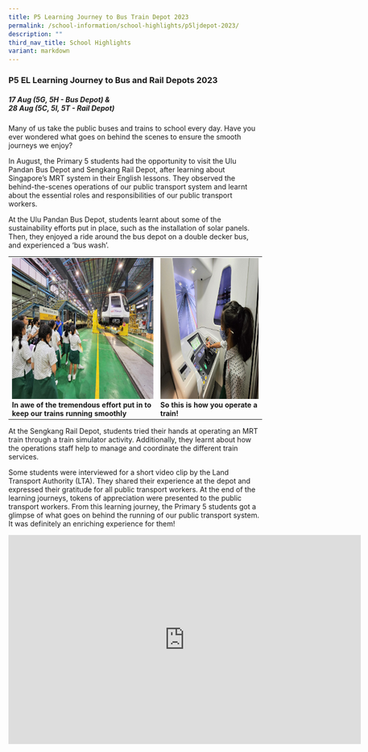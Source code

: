 ```yaml
---
title: P5 Learning Journey to Bus Train Depot 2023
permalink: /school-information/school-highlights/p5ljdepot-2023/
description: ""
third_nav_title: School Highlights
variant: markdown
---
```

### P5 EL Learning Journey to Bus and Rail Depots 2023

##### 17 Aug (5G, 5H - Bus Depot) &amp; <br>28 Aug (5C, 5I, 5T - Rail Depot)

Many of us take the public buses and trains to school every day. Have you ever wondered what goes on behind the scenes to ensure the smooth journeys we enjoy?

In August, the Primary 5 students had the opportunity to visit the Ulu Pandan Bus Depot and Sengkang Rail Depot, after learning about Singapore’s MRT system in their English lessons. They observed the behind-the-scenes operations of our public transport system and learnt about the essential roles and responsibilities of our public transport workers. 

At the Ulu Pandan Bus Depot, students learnt about some of the sustainability efforts put in place, such as the installation of solar panels. Then, they enjoyed a ride around the bus depot on a double decker bus, and experienced a ‘bus wash’. 

<table>
<tbody><tr>
		<td><img alt="p5ljdepot01" src="/images/P5%20LJ%20Depot%202023/in%20awe%20of%20the%20tremendous%20effort%20put%20in%20to%20keep%20our%20trains%20running%20smoothly.jpg" style="width:450px;height:280px;"><b>In awe of the tremendous effort put in to keep our trains running smoothly</b></td>
		<td><img alt="p5ljdepot02" src="/images/P5%20LJ%20Depot%202023/so%20this%20is%20how%20you%20operate%20a%20train!.jpg" style="width:450px;height:280px;"><b>So this is how you operate a train!</b></td>
</tr></tbody></table>

At the Sengkang Rail Depot, students tried their hands at operating an MRT train through a train simulator activity. Additionally, they learnt about how the operations staff help to manage and coordinate the different train services. 

Some students were interviewed for a short video clip by the Land Transport Authority (LTA). They shared their experience at the depot and expressed their gratitude for all public transport workers. At the end of the learning journeys, tokens of appreciation were presented to the public transport workers.
From this learning journey, the Primary 5 students got a glimpse of what goes on behind the running of our public transport system. It was definitely an enriching experience for them! 

<center><iframe allowfullscreen="" allow="accelerometer; autoplay; clipboard-write; encrypted-media; gyroscope; picture-in-picture; web-share" frameborder="0" title="YouTube video player" src="https://www.youtube.com/embed/5n8tQQR2xQ4?si=qUTFY1ZN8PMG4dyp" height="415" width="700"></iframe></center>